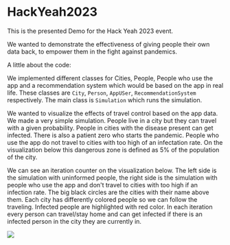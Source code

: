 # HackYeah2023

This is the presented Demo for the Hack Yeah 2023 event.

We wanted to demonstrate the effectiveness of giving people their own data back, to empower them in the fight against pandemics.

A little about the code:

We implemented different classes for Cities, People, People who use the app and a recommendation system which would be based on the app in real life. These classes are ```City```, ```Person```, ```AppUSer```, ```RecommendationSystem``` respectively. The main class is ```Simulation``` which runs the simulation.

We wanted to visualize the effects of travel control based on the app data. We made a very simple simulation. People live in a city but they can travel with a given probability. People in cities with the disease present can get infected. There is also a patient zero who starts the pandemic. People who use the app do not travel to cities with too high of an infectation rate. On the visualization below this dangerous zone is defined as 5% of the population of the city.

We can see an iteration counter on the visualization below. The left side is the simulation with uninformed people, the right side is the simulation with people who use the app and don't travel to cities with too high if an infection rate. The big black circles are the cities with their name above them. Each city has differently colored people so we can follow the traveling. Infected people are highlighted with red color. In each iteration every person can travel/stay home and can get infected if there is an infected person in the city they are currently in.

![](https://github.com/szocsmik/HackYeah2023/blob/main/movie.gif)
